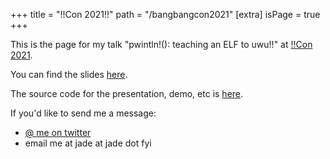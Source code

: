 +++
title = "!!Con 2021!!"
path = "/bangbangcon2021"
[extra]
isPage = true
+++

This is the page for my talk "pwintln!(): teaching an ELF to uwu!!" at [!!Con
2021](https://bangbangcon.com/).

You can find the slides [here](/bangbangcon2021/slides.html).

The source code for the presentation, demo, etc is
[here](https://github.com/lf-/blog/tree/main/content/pages/bangbangcon2021/).

If you'd like to send me a message:

* [@ me on twitter](https://twitter.com/leftpaddotpy)
* email me at jade at jade dot fyi
